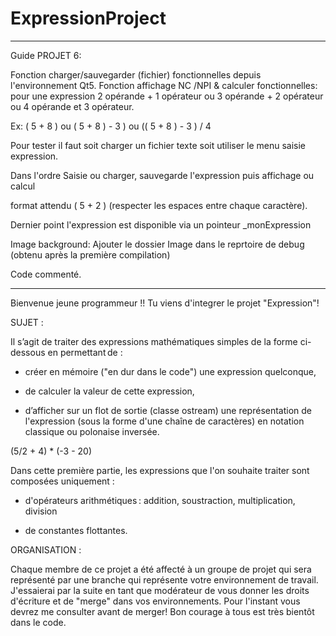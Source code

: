 # ExpressionProject


****************************************************************************************************************
Guide PROJET 6:

Fonction charger/sauvegarder (fichier) fonctionnelles depuis l'environnement Qt5.
Fonction affichage NC /NPI & calculer fonctionnelles:
pour une expression  2 opérande + 1 opérateur ou 3 opérande + 2 opérateur ou 4 opérande et 3 opérateur.

Ex: ( 5 + 8 ) ou ( 5 + 8 ) - 3 ) ou (( 5 + 8 ) - 3 ) / 4 

Pour tester il faut soit charger un fichier texte soit utiliser le menu saisie expression.

Dans l'ordre Saisie ou charger, sauvegarde l'expression puis affichage ou calcul

format attendu ( 5 + 2 ) (respecter les espaces entre chaque caractère).

Dernier point l'expression est disponible via un pointeur _monExpression

Image background:
Ajouter le dossier Image dans le reprtoire de debug (obtenu après la première compilation) 

Code commenté.

***************************************************************************************************************


Bienvenue jeune programmeur !!
Tu viens d'integrer le projet "Expression"!


SUJET : 

Il s’agit de traiter des expressions mathématiques simples de la forme ci-dessous en permettant de : 

- créer en mémoire ("en dur dans le code") une expression quelconque, 

- de calculer la valeur de cette expression, 

- d’afficher sur un flot de sortie (classe ostream) une représentation de l'expression (sous la forme d'une chaîne de caractères) en notation classique ou polonaise inversée. 

(5/2 + 4) * (-3 - 20) 

 

Dans cette première partie, les expressions que l'on souhaite traiter sont composées uniquement : 

- d'opérateurs arithmétiques : addition, soustraction, multiplication, division 

- de constantes flottantes.

ORGANISATION :

Chaque membre de ce projet a été affecté à un groupe de projet qui sera représenté par une branche qui représente votre environnement de travail.
J'essaierai par la suite en tant que modérateur de vous donner les droits d'écriture et de "merge" dans vos environnements.
Pour l'instant vous devrez me consulter avant de merger!
Bon courage à tous est très bientôt dans le code.